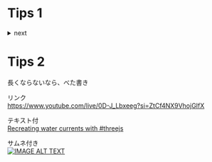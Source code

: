 # Tips 1
<details>
<summary>next</summary>

長くなるなら折りたたみ

## Code
  
```glsl
float move = 12.5;
float line = smoothstep(0.995, 1.0, sin(vUv.x * 50.0 * aspect + 1.0 + normal.x * move * aspect));
line += smoothstep(0.995, 1.0, sin(vUv.y * 50.0 + 1.0 + normal.y * move));
line = clamp(line, 0.0, 1.0);
color = mix(color * 0.92, color, 1.0 - line);
```
<img src='https://github.com/nemutas/readme-test/assets/46724121/f4303e75-5380-4523-9e17-f30d274d818c' width='700' />

</details>

# Tips 2
長くならないなら、べた書き<br />

リンク<br />
https://www.youtube.com/live/0D-J_Lbxeeg?si=ZtCf4NX9VhojGIfX

テキスト付<br />
[Recreating water currents with #threejs](https://www.youtube.com/live/0D-J_Lbxeeg?si=ZtCf4NX9VhojGIfX)

サムネ付き<br />
[![IMAGE ALT TEXT](http://img.youtube.com/vi/0D-J_Lbxeeg/0.jpg)](https://www.youtube.com/live/0D-J_Lbxeeg?si=ZtCf4NX9VhojGIfX)
